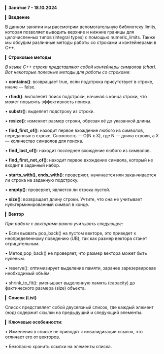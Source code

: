 ▎**Занятие 7 - 18.10.2024**

▎**Введение**

В данном занятии мы рассмотрим вспомогательную библиотеку limits, которая позволяет выводить верхние и нижние границы для целочисленных типов (integral types) с помощью numeric_limits. Также мы обсудим различные методы работы со строками и контейнерами в C++.

▎**Строковые методы**

*В языке C++ строки представляют собой контейнеры символов (char). Вот некоторые полезные методы для работы со строками:*

• **contains()**: возвращает true, если подстрока присутствует в строке, иначе — false.

• **rfind()**: выполняет поиск подстроки, начиная с конца строки, что может повысить эффективность поиска.

• **substr()**: выделяет подстроку из строки.

• **resize()**: изменяет размер строки, обрезая её до указанной длины.

• **find_first_of()**: находит первое вхождение любого из символов, переданных в строке. Сложность — O(N x X), где N — длина строки, а X — количество символов для поиска.

• **find_last_of()**: находит последнее вхождение любого из символов.

• **find_first_not_of()**: находит первое вхождение символа, который не входит в заданный набор.

• **starts_with(), ends_with()**: проверяют, начинается или заканчивается ли строка на заданную подстроку.

• **empty()**: проверяет, является ли строка пустой.

• **size()**: возвращает длину строки. Учтите, что она не учитывает нультерминированный символ в конце.

▎**Вектор**

*При работе с векторами важно учитывать следующее:*

• Если вызвать pop_back() на пустом векторе, это приведет к неопределенному поведению (UB), так как размер вектора станет отрицательным.

• Метод pop_back() не проверяет, что размер вектора может быть нулевым.

• reserve(): оптимизирует выделение памяти, заранее зарезервировав необходимый объём.

• shrink_to_fit(): уменьшает выделенную память (capacity) до фактического размера (size) объекта.

▎**Список (List)**

Список представляет собой двусвязный список, где каждый элемент (нод) содержит ссылки на предыдущий и следующий элементы. 

▎**Ключевые особенности:**

• Изменения в списке не приводят к инвалидизации ссылок, что отличает его от векторов.

• Безопасно хранить ссылки на элементы списка.

